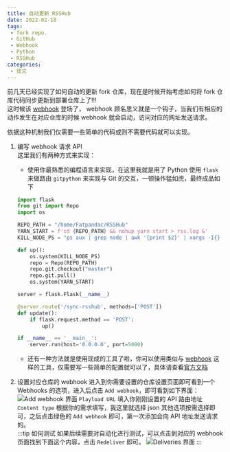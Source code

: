 ```yaml
---
title: 自动更新 RSSHub
date: 2022-02-18
tags:
 - fork repo.
 - GitHub
 - Webhook
 - Python
 - RSSHub
categories:
 - 技文
---
```


前几天已经实现了如何自动的更新 fork 仓库，现在是时候开始考虑如何将 fork 仓库代码同步更新到部署仓库上了!!!  
这时候该 [webhook](https://docs.github.com/en/developers/webhooks-and-events/webhooks/about-webhooks) 登场了， webhook 顾名思义就是一个钩子，当我们有相应的动作发生在对应仓库的时候 webhook 就会启动，访问对应的网址发送请求。  

<!-- more -->

依据这种机制我们仅需要一些简单的代码或则不需要代码就可以实现。  

1. 编写 webhook 请求 API  
    这里我们有两种方式来实现：
    - 使用你最熟悉的编程语言来实现，在这里我就是用了 Python 
    使用 `flask` 来做路由 `gitpython` 来实现与 Git 的交互，一顿操作猛如虎，最终成品如下  
    ```Python
    import flask
    from git import Repo
    import os

    REPO_PATH = "/home/Fatpandac/RSSHub"
    YARN_START = f'cd {REPO_PATH} && nohup yarn start > rss.log &'
    KILL_NODE_PS = "ps aux | grep node | awk '{print $2}' | xargs -I{} kill -9 {}"

    def up():
        os.system(KILL_NODE_PS)
        repo = Repo(REPO_PATH)
        repo.git.checkout("master")
        repo.git.pull()
        os.system(YARN_START)

    server = flask.Flask(__name__)

    @server.route('/sync-rsshub', methods=['POST'])
    def update():
        if flask.request.method == 'POST':
            up()

    if __name__ == '__main__':
        server.run(host='0.0.0.0', port=5000)
    ```
    - 还有一种方法就是使用现成的工具了啦，你可以使用类似与 [webhook](https://github.com/adnanh/webhook) 这样的工具，仅需要写一些简单的配置就可以了，具体请查看[官方文档](https://github.com/adnanh/webhook#readme)

2. 设置对应仓库的 webhook
进入到你需要设置的仓库设置页面即可看到一个 Webhooks 的选项，进入后点击 `Add webhook`，即可看到如下界面：  
![Add webhook 界面](/gaVNfQHMXT426Ob.png)
`Playload URL` 填入你刚刚设置的 API 路由地址  
`Content type` 根据你的需求填写，我这里就选择 json
其他选项按需选择即可，之后点击绿色的 `Add webhook` 即可，第一次添加会向 API 地址发送请求的。  
:::tip 如何测试
如果后续需要对自动化进行测试，可以点击到对应的 webhook 页面找到下面这个内容，点击 `Redeliver` 即可。
![Deliveries 界面](/I9tTfKNjv2usEWZ.png)
:::
